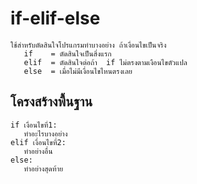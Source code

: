 #  if-elif-else
    ใช้สำหรับตัดสินใจโปรแกรมทำบางอย่าง ถ้าเงื่อนไขเป็นจริง
       if    = ตัดสินใจเป็นสิ่งแรก
       elif  = ตัดสินใจต่อถ้า  if ไม่ตรงตามเงือนไขตัวแปล
       else  = เมื่อไม่มีเงื่อนไขไหนตรงเลย
   ##  โครงสร้างพื้นฐาน
```
if เงื่อนไขที่1:
   ทำอะไรบางอย่าง
elif เงื่อนไขที่2:
   ทำอย่างอื่น
else:
   ทำอย่างสุดท้าย
```
